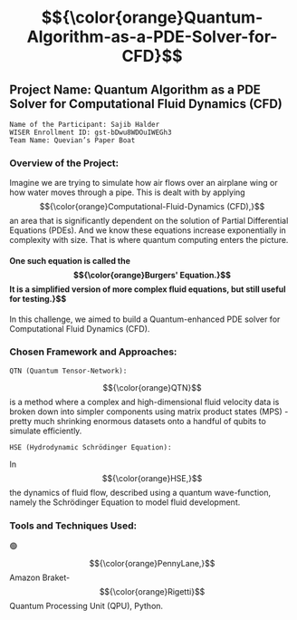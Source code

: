 # $${\color{orange}Quantum-Algorithm-as-a-PDE-Solver-for-CFD}$$
## Project Name: Quantum Algorithm as a PDE Solver for Computational Fluid Dynamics (CFD)

    Name of the Participant: Sajib Halder 
    WISER Enrollment ID: gst-bDwu8WDOuIWEGh3 
    Team Name: Quevian’s Paper Boat 


### Overview of the Project: 

Imagine we are trying to simulate how air flows over an airplane wing or how water moves through a pipe. This is dealt with by applying $${\color{orange}Computational-Fluid-Dynamics (CFD),}$$ an area that is significantly dependent on the solution of Partial Differential Equations (PDEs). And we know these equations increase exponentially in complexity with size. That is where quantum computing enters the picture.

#### One such equation is called the $${\color{orange}Burgers' Equation.}$$ It is a simplified version of more complex fluid equations, but still useful for testing.}$$

In this challenge, we aimed to build a Quantum-enhanced PDE solver for Computational Fluid Dynamics (CFD).

### Chosen Framework and Approaches: 

    QTN (Quantum Tensor‑Network):
$${\color{orange}QTN}$$ is a method where a complex and high-dimensional fluid velocity data is broken down into simpler components using matrix product states (MPS) - pretty much shrinking enormous datasets onto a handful of qubits to simulate efficiently.

    HSE (Hydrodynamic Schrödinger Equation): 
In $${\color{orange}HSE,}$$ the dynamics of fluid flow, described using a quantum wave-function, namely the Schrödinger Equation to model fluid development.

### Tools and Techniques Used: 
🟢 $${\color{orange}PennyLane,}$$ Amazon Braket- $${\color{orange}Rigetti}$$ Quantum Processing Unit (QPU), Python.




